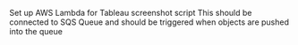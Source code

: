 Set up AWS Lambda for Tableau screenshot script
This should be connected to SQS Queue and should be triggered when objects are pushed into the queue
